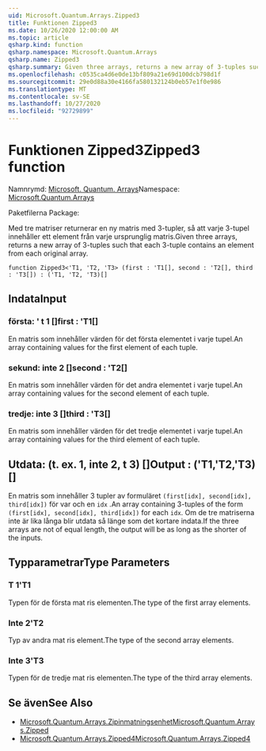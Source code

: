 ```yaml
---
uid: Microsoft.Quantum.Arrays.Zipped3
title: Funktionen Zipped3
ms.date: 10/26/2020 12:00:00 AM
ms.topic: article
qsharp.kind: function
qsharp.namespace: Microsoft.Quantum.Arrays
qsharp.name: Zipped3
qsharp.summary: Given three arrays, returns a new array of 3-tuples such that each 3-tuple contains an element from each original array.
ms.openlocfilehash: c0535ca4d6e0de13bf809a21e69d100dcb798d1f
ms.sourcegitcommit: 29e0d88a30e4166fa580132124b0eb57e1f0e986
ms.translationtype: MT
ms.contentlocale: sv-SE
ms.lasthandoff: 10/27/2020
ms.locfileid: "92729899"
---
```

# <a name="zipped3-function"></a><span data-ttu-id="100e5-102">Funktionen Zipped3</span><span class="sxs-lookup"><span data-stu-id="100e5-102">Zipped3 function</span></span>

<span data-ttu-id="100e5-103">Namnrymd: [Microsoft. Quantum. Arrays](xref:Microsoft.Quantum.Arrays)</span><span class="sxs-lookup"><span data-stu-id="100e5-103">Namespace: [Microsoft.Quantum.Arrays](xref:Microsoft.Quantum.Arrays)</span></span>

<span data-ttu-id="100e5-104">Paketfilerna [](https://nuget.org/packages/)</span><span class="sxs-lookup"><span data-stu-id="100e5-104">Package: [](https://nuget.org/packages/)</span></span>


<span data-ttu-id="100e5-105">Med tre matriser returnerar en ny matris med 3-tupler, så att varje 3-tupel innehåller ett element från varje ursprunglig matris.</span><span class="sxs-lookup"><span data-stu-id="100e5-105">Given three arrays, returns a new array of 3-tuples such that each 3-tuple contains an element from each original array.</span></span>

```qsharp
function Zipped3<'T1, 'T2, 'T3> (first : 'T1[], second : 'T2[], third : 'T3[]) : ('T1, 'T2, 'T3)[]
```


## <a name="input"></a><span data-ttu-id="100e5-106">Indata</span><span class="sxs-lookup"><span data-stu-id="100e5-106">Input</span></span>

### <a name="first--t1"></a><span data-ttu-id="100e5-107">första: ' t 1 []</span><span class="sxs-lookup"><span data-stu-id="100e5-107">first : 'T1[]</span></span>

<span data-ttu-id="100e5-108">En matris som innehåller värden för det första elementet i varje tupel.</span><span class="sxs-lookup"><span data-stu-id="100e5-108">An array containing values for the first element of each tuple.</span></span>


### <a name="second--t2"></a><span data-ttu-id="100e5-109">sekund: inte 2 []</span><span class="sxs-lookup"><span data-stu-id="100e5-109">second : 'T2[]</span></span>

<span data-ttu-id="100e5-110">En matris som innehåller värden för det andra elementet i varje tupel.</span><span class="sxs-lookup"><span data-stu-id="100e5-110">An array containing values for the second element of each tuple.</span></span>


### <a name="third--t3"></a><span data-ttu-id="100e5-111">tredje: inte 3 []</span><span class="sxs-lookup"><span data-stu-id="100e5-111">third : 'T3[]</span></span>

<span data-ttu-id="100e5-112">En matris som innehåller värden för det tredje elementet i varje tupel.</span><span class="sxs-lookup"><span data-stu-id="100e5-112">An array containing values for the third element of each tuple.</span></span>



## <a name="output--t1t2t3"></a><span data-ttu-id="100e5-113">Utdata: (t. ex. 1, inte 2, t 3) []</span><span class="sxs-lookup"><span data-stu-id="100e5-113">Output : ('T1,'T2,'T3)[]</span></span>

<span data-ttu-id="100e5-114">En matris som innehåller 3 tupler av formuläret `(first[idx], second[idx], third[idx])` för var och en `idx` .</span><span class="sxs-lookup"><span data-stu-id="100e5-114">An array containing 3-tuples of the form `(first[idx], second[idx], third[idx])` for each `idx`.</span></span> <span data-ttu-id="100e5-115">Om de tre matriserna inte är lika långa blir utdata så länge som det kortare indata.</span><span class="sxs-lookup"><span data-stu-id="100e5-115">If the three arrays are not of equal length, the output will be as long as the shorter of the inputs.</span></span>

## <a name="type-parameters"></a><span data-ttu-id="100e5-116">Typparametrar</span><span class="sxs-lookup"><span data-stu-id="100e5-116">Type Parameters</span></span>

### <a name="t1"></a><span data-ttu-id="100e5-117">T 1</span><span class="sxs-lookup"><span data-stu-id="100e5-117">'T1</span></span>

<span data-ttu-id="100e5-118">Typen för de första mat ris elementen.</span><span class="sxs-lookup"><span data-stu-id="100e5-118">The type of the first array elements.</span></span>
### <a name="t2"></a><span data-ttu-id="100e5-119">Inte 2</span><span class="sxs-lookup"><span data-stu-id="100e5-119">'T2</span></span>

<span data-ttu-id="100e5-120">Typ av andra mat ris element.</span><span class="sxs-lookup"><span data-stu-id="100e5-120">The type of the second array elements.</span></span>
### <a name="t3"></a><span data-ttu-id="100e5-121">Inte 3</span><span class="sxs-lookup"><span data-stu-id="100e5-121">'T3</span></span>

<span data-ttu-id="100e5-122">Typen för de tredje mat ris elementen.</span><span class="sxs-lookup"><span data-stu-id="100e5-122">The type of the third array elements.</span></span>

## <a name="see-also"></a><span data-ttu-id="100e5-123">Se även</span><span class="sxs-lookup"><span data-stu-id="100e5-123">See Also</span></span>

- [<span data-ttu-id="100e5-124">Microsoft.Quantum.Arrays.Zipinmatningsenhet</span><span class="sxs-lookup"><span data-stu-id="100e5-124">Microsoft.Quantum.Arrays.Zipped</span></span>](xref:Microsoft.Quantum.Arrays.Zipped)
- [<span data-ttu-id="100e5-125">Microsoft.Quantum.Arrays.Zipped4</span><span class="sxs-lookup"><span data-stu-id="100e5-125">Microsoft.Quantum.Arrays.Zipped4</span></span>](xref:Microsoft.Quantum.Arrays.Zipped4)